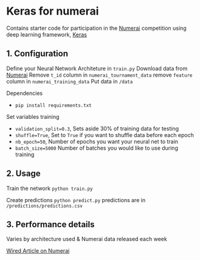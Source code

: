 # Keras for numerai

Contains starter code for participation in the [Numerai](http://numer.ai) competition  using deep learning framework, [Keras](http://keras.io)

## 1. Configuration
Define your Neural Network Architeture in `train.py` 
Download data from [Numerai](http://numer.ai)
Remove `t_id` column in `numerai_tournament_data`  remove `feature` column in `numerai_training_data`
Put data in `/data` 

Dependencies
- `pip install requirements.txt`

Set variables training
 - `validation_split=0.3`, Sets aside 30% of training data for testing
 - `shuffle=True`,  Set to `True` if you want  to shuffle data before each epoch
 - `nb_epoch=50`,  Number of epochs you want your neural net to train
 - `batch_size=5000` Number of batches you would like to use during training

## 2. Usage
Train the network `python train.py`

Create predictions `python predict.py` predictions are in  `/predictions/predictions.csv`

## 3. Performance details
Varies by architecture used & Numerai data released each week 


[Wired Article on Numerai](https://www.wired.com/.../7500-faceless-coders-paid-bitcoin-built-hedge-funds-brain/
)






